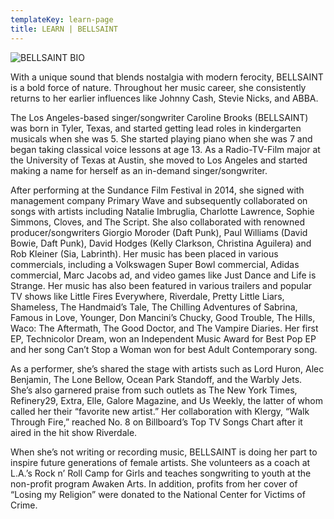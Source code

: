 ```yaml
---
templateKey: learn-page
title: LEARN | BELLSAINT
---
```

![BELLSAINT BIO](/img/img_8395-edit.jpg "BELLSAINT BIO")

With a unique sound that blends nostalgia with modern ferocity, BELLSAINT is a bold force of nature. Throughout her music career, she consistently returns to her earlier influences like Johnny Cash, Stevie Nicks, and ABBA. 



The Los Angeles-based singer/songwriter Caroline Brooks (BELLSAINT) was born in Tyler, Texas, and started getting lead roles in kindergarten musicals when she was 5. She started playing piano when she was 7 and began taking classical voice lessons at age 13. As a Radio-TV-Film major at the University of Texas at Austin, she moved to Los Angeles and started making a name for herself as an in-demand singer/songwriter. 



After performing at the Sundance Film Festival in 2014, she signed with management company Primary Wave and subsequently collaborated on songs with artists including Natalie Imbruglia, Charlotte Lawrence, Sophie Simmons, Cloves, and The Script. She also collaborated with renowned producer/songwriters Giorgio Moroder (Daft Punk), Paul Williams (David Bowie, Daft Punk), David Hodges (Kelly Clarkson, Christina Aguilera) and Rob Kleiner (Sia, Labrinth). Her music has been placed in various commercials, including a Volkswagen Super Bowl commercial, Adidas commercial, Marc Jacobs ad, and video games like Just Dance and Life is Strange. Her music has also been featured in various trailers and popular TV shows like Little Fires Everywhere, Riverdale, Pretty Little Liars, Shameless, The Handmaid’s Tale, The Chilling Adventures of Sabrina, Famous in Love, Younger, Don Mancini’s Chucky, Good Trouble, The Hills, Waco: The Aftermath, The Good Doctor, and The Vampire Diaries. Her first EP, Technicolor Dream, won an Independent Music Award for Best Pop EP and her song Can’t Stop a Woman won for best Adult Contemporary song.



As a performer, she’s shared the stage with artists such as Lord Huron, Alec Benjamin, The Lone Bellow, Ocean Park Standoff, and the Warbly Jets. She’s also garnered praise from such outlets as The New York Times, Refinery29, Extra, Elle, Galore Magazine, and Us Weekly, the latter of whom called her their “favorite new artist.” Her collaboration with Klergy, “Walk Through Fire,” reached No. 8 on Billboard’s Top TV Songs Chart after it aired in the hit show Riverdale.



When she’s not writing or recording music, BELLSAINT is doing her part to inspire future generations of female artists. She volunteers as a coach at L.A.’s Rock n’ Roll Camp for Girls and teaches songwriting to youth at the non-profit program Awaken Arts. In addition, profits from her cover of “Losing my Religion” were donated to the National Center for Victims of Crime.
